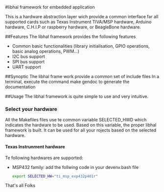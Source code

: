 
#libhal framework for embedded application

This is a hardware abstraction layer wich provide a common interface far all supported cards such as Texas Instrument TIVA/MSP hardware, Arduino hardware, C.H.I.P or raspberry hardware, or BeagleBone hardware.

##Features
The libhal framework provides the following features
* Common basic functionalities (library initialisation, GPIO operations, basic analog operations, PWM...)
* I2C bus support
* SPI bus support
* UART support

##Synoptic
The libhal frame work provide a common set of include files
In a terminal, execute the command make gendoc to generate the documentation

##Usage
The libhal framework is quite simple to use and very intuitive.

### Select your hardware
All the Makefiles files use te common variable SELECTED_HWD which indicates the hardware to be used. Based on this variable, the proper libhal framework is built. It can be used for all your rojects based on the selected hardware.

#### Texas Instrunment hardware
Te following hardwares are supported:
* MSP432 family: add the follwing code in your devenv.bash file
  ```bash
  export SELECTED_HW="ti_msp_exp432p401r"
  ```

That's all Folks
